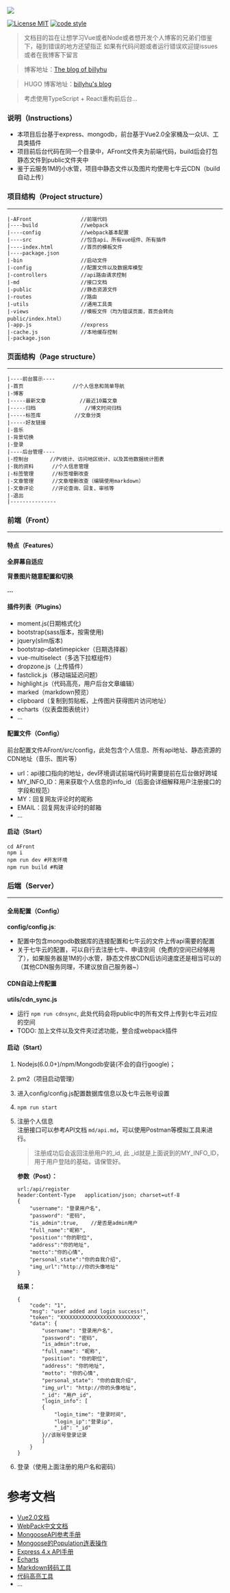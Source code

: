 ![](./AFront/XBlog.jpg)

[![License MIT](https://camo.githubusercontent.com/c89d8f18e7dfd8a123ec3b2c3d50f4907bf0c4d5/68747470733a2f2f696d672e736869656c64732e696f2f6769746875622f6c6963656e73652f766d2d636f6d706f6e656e742f56696d6f2e737667)](https://github.com/billyhoomm/XBlog)
[![code style](https://camo.githubusercontent.com/58fbab8bb63d069c1e4fb3fa37c2899c38ffcd18/68747470733a2f2f696d672e736869656c64732e696f2f62616467652f636f64655f7374796c652d7374616e646172642d627269676874677265656e2e737667)](https://standardjs.com/)
> 文档目的旨在让想学习Vue或者Node或者想开发个人博客的兄弟们借鉴下，碰到错误的地方还望指正
> 如果有代码问题或者运行错误欢迎提issues或者在我博客下留言

> 博客地址：[The blog of billyhu](http://blog.billyhu.com)

> HUGO 博客地址：[billyhu's blog](https://billyhu.com)

> 考虑使用TypeScript + React重构前后台...

### 说明（Instructions）

- 本项目后台基于express、mongodb，前台基于Vue2.0全家桶及一众UI、工具类插件
- 项目前后台代码在同一个目录中，AFront文件夹为前端代码，build后会打包静态文件到public文件夹中
- 鉴于云服务1M的小水管，项目中静态文件以及图片均使用七牛云CDN（build自动上传）

### 项目结构（Project structure）
---
```
|-AFront				//前端代码
|----build				//webpack
|----config				//webpack基本配置
|----src				//包含api、所有vue组件、所有插件
|----index.html			//首页的模板文件
|----package.json		
|-bin  					//启动文件
|-config  				//配置文件以及数据库模型
|-controllers  			//api路由请求控制
|-md					//接口文档
|-public  				//静态资源文件
|-routes  				//路由
|-utils  				//通用工具类
|-views  				//模板文件（均为错误页面，首页会转向public/index.html）
|-app.js				//express
|-cache.js				//本地缓存控制  
|-package.json  
```

### 页面结构（Page structure）
---
```
|----前台展示---- 
|-首页  		        //个人信息和简单导航	
|-博客  
|-----最新文章	         //最近10篇文章
|-----归档	            //博文时间归档
|-----标签库	        //文章分类
|-----好友链接
|-音乐
|-背景切换 
|-登录			
|----后台管理----
|-控制台  		//PV统计、访问地区统计、以及其他数据统计图表	
|-我的资料		//个人信息管理 
|-标签管理  	//标签增删改查			
|-文章管理		//文章增删改查（编辑使用markdown）
|-文章评论		//评论查询、回复、审核等
|-退出
|---------------  
```



### 前端（Front）
---

#### 特点（Features）

**全屏幕自适应**

**背景图片随意配置和切换**

**...**

#### 插件列表（Plugins）

- moment.js(日期格式化)
- bootstrap(sass版本，按需使用)
- jquery(slim版本)
- bootstrap-datetimepicker（日期选择器）
- vue-multiselect（多选下拉框组件）
- dropzone.js（上传插件）
- fastclick.js（移动端延迟问题）
- highlight.js（代码高亮，用户后台文章编辑）
- marked（markdown预览）
- clipboard（复制到剪贴板，上传图片获得图片访问地址）
- echarts（仪表盘图表统计）
- ...


#### 配置文件（Config）

前台配置文件AFront/src/config，此处包含个人信息、所有api地址、静态资源的CDN地址（音乐、图片等）

- url：api接口指向的地址，dev环境调试前端代码时需要提前在后台做好跨域
- MY_INFO_ID：用来获取个人信息的info_id（后面会详细解释用户注册接口的字段和规范）
- MY：回复网友评论时的昵称
- EMAIL：回复网友评论时的邮箱
- ...


#### 启动（Start）

```
cd AFront 
npm i
npm run dev #开发环境 
npm run build #构建
```


### 后端（Server）
---

#### 全局配置（Config）

**config/config.js**:

- 配置中包含mongodb数据库的连接配置和七牛云的文件上传api需要的配置
- 关于七牛云的配置，可以自行去注册七牛、申请空间（免费的空间已经够用了），如果服务器是1M的小水管，静态文件放CDN后访问速度还是相当可以的（其他CDN服务同理，不建议放自己服务器~）

#### CDN自动上传配置

**utils/cdn_sync.js**

- 运行 `npm run cdnsync`, 此处代码会将public中的所有文件上传到七牛云对应的空间
- TODO: 加上文件以及文件夹过滤功能，整合成webpack插件

#### 启动（Start）
1. Nodejs(6.0.0+)/npm/Mongodb安装(不会的自行google)；
2. pm2（项目启动管理）
3. 进入config/config.js配置数据库信息以及七牛云账号设置
4. `npm run start`
5. 注册个人信息  
	注册接口可以参考API文档 `md/api.md`，可以使用Postman等模拟工具来进行。
	
	> 注册成功后会返回注册用户的_id, 此 _id就是上面说到的MY_INFO_ID，用于用户登陆的基础，请保管好。
	
	**参数（Post）：**
	
	```
	url:/api/register
	header:Content-Type   application/json; charset=utf-8
	{
    	"username": "登录用户名",
    	"password": "密码",
    	"is_admin":true,	//是否是admin用户
    	"full_name":"昵称",
    	"position":"你的职位",
    	"address":"你的地址",
    	"motto":"你的心情",
    	"personal_state":"你的自我介绍",
    	"img_url":"http://你的头像地址"
	}
	```
	
	**结果：** 
	
	```
	{
  		"code": "1",
  		"msg": "user added and login success!",
  		"token": "XXXXXXXXXXXXXXXXXXXXXXXXXX",
  		"data": {
    		"username": "登录用户名",
    		"password": "密码",
    		"is_admin":true,
    		"full_name": "昵称",
    		"position": "你的职位",
    		"address": "你的地址",
    		"motto": "你的心情",
    		"personal_state": "你的自我介绍",
    		"img_url": "http://你的头像地址",
    		"_id": "用户_id",
    		"login_info": [
      		{
        		"login_time": "登录时间",
        		"login_ip":"登录ip",
        		"_id": "_id"
      		}//该账号登录记录
    		]
  		}
	}
	```
5. 登录（使用上面注册的用户名和密码）


参考文档
===
- [Vue2.0文档](https://cn.vuejs.org/v2/api/)
- [WebPack中文文档](https://doc.webpack-china.org/)
- [MongooseAPI参考手册](http://www.nodeclass.com/api/mongoose.html)
- [Mongoose的Population连表操作](http://www.tuicool.com/articles/73UBRb6)
- [Express 4.x API手册](http://www.expressjs.com.cn/4x/api.html)
- [Echarts](https://ecomfe.github.io/echarts-doc/public/en/index.html)
- [Markdown转码工具](https://www.npmjs.com/package/marked)
- [代码高亮工具](https://highlightjs.org)
- ...

